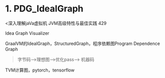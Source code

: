 





















# 1. PDG_IdealGraph
<深入理解jaVa虚拟机 JVM高级特性与最佳实践   429


Idea Graph Visualizer

GraalVM的IdealGraph，StructuredGraph，程序依赖图Program Dependence Graph

> 字节码-->理想图-->优化pass--> 机器码


TVM计算图，pytorch，tensorflow































